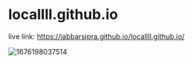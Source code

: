 # locallll.github.io


live link: https://jabbarsipra.github.io/locallll.github.io/



![1676198037514](https://user-images.githubusercontent.com/83250810/218305926-6afeaaad-7532-4336-bd1e-d361d875ec9e.png)
